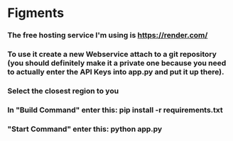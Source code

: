 # Figments
### The free hosting service I'm using is https://render.com/ 
### To use it create a new Webservice attach to a git repository (you should definitely make it a private one because you need to actually enter the API Keys into app.py and put it up there). 
### Select the closest region to you
### In "Build Command" enter this: pip install -r requirements.txt 
### "Start Command" enter this: python app.py
